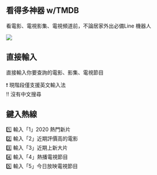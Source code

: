 ## 看得多神器 w/TMDB
看電影、電視影集、電視頻道前，不論居家外出必備Line 機器人

![](https://i.imgur.com/AJ4vy9T.png)  
## 直接輸入
直接輸入你要查詢的電影、影集、電視節目 

❗️ 現階段僅支援英文輸入法  
‼️  沒有中文搜尋  

## 鍵入熱線
1️⃣  輸入「1」2020 熱門新片  
2️⃣  輸入「2」近期評價高的電影  
3️⃣  輸入「3」近期上新大片  
4️⃣  輸入「4」熱播電視節目  
5️⃣  輸入「5」今日放映電視節目  
